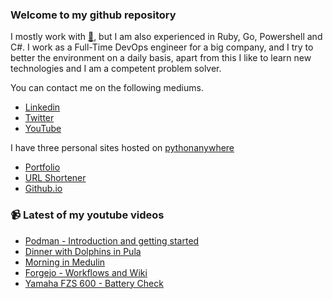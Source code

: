 ### Welcome to my github repository

I mostly work with [:snake:](https://www.python.org/), but I am also experienced in Ruby, Go, Powershell and C#. I work as a Full-Time DevOps engineer for a big company, and I try to better the environment on a daily basis, apart from this I like to learn new technologies and I am a competent problem solver.

You can contact me on the following mediums.
- [Linkedin](https://www.linkedin.com/in/r3ap3rpy)
- [Twitter](https://twitter.com/r3ap3rpy)
- [YouTube](https://www.youtube.com/channel/UC1qkMXH8d2I9DDAtBSeEHqg)

I have three personal sites hosted on [pythonanywhere](https://www.pythonanywhere.com/)
- [Portfolio](http://r3ap3rpy.pythonanywhere.com/)
- [URL Shortener](http://shortenpy.pythonanywhere.com/)
- [Github.io](https://r3ap3rpy.github.io/)

### :video_camera: Latest of my youtube videos
<!-- YOUTUBE:START -->
- [Podman - Introduction and getting started](https://www.youtube.com/watch?v=MkNkD_g0Qa4)
- [Dinner with Dolphins in Pula](https://www.youtube.com/watch?v=5wN_8IhPIL0)
- [Morning in Medulin](https://www.youtube.com/watch?v=2lU_SeZVOzU)
- [Forgejo - Workflows and Wiki](https://www.youtube.com/watch?v=GyCn-5WPGiI)
- [Yamaha FZS 600 - Battery Check](https://www.youtube.com/watch?v=-otC2LBeg0E)
<!-- YOUTUBE:END -->

